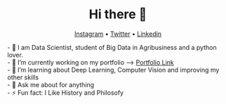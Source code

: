 <h1 align="center">Hi there 👋</h1>

<p align="center">
  <a href="https://www.instagram.com/raislervoigt/">Instagram</a> •
  <a href="https://twitter.com/VoigtRaisler">Twitter</a> •
  <a href="https://www.linkedin.com/in/raisler-voigt7/">Linkedin</a>
</p>
- 🔭 I am Data Scientist, student of Big Data in Agribusiness and a python lover. <br>
- 🔭 I’m currently working on my portfolio --> <a href='https://github.com/Raisler/DataScience_Portfolio/blob/master/README.md'>Portfolio Link</a> <br>
- 🌱 I’m learning about Deep Learning, Computer Vision and improving my other skills<br>
- 💬 Ask me about for anything <br>
- ⚡ Fun fact: I Like History and Philosofy <br>

